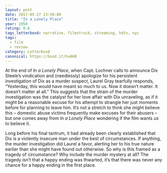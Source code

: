```yaml
---
layout: post 
date: 2017-05-27 23:59:00
title: "In a Lonely Place"
year: 1950
rating: 0.6
tags_letterboxd: narrative, filmstruck, streaming, hdtv, nyc
tags:
  - film
  - review
category: Letterboxd
canonical: https://boxd.it/hvAkB
---
```


At the end of <cite>In a Lonely Place</cite>, when Capt. Lochner calls to announce Dix Steele’s vindication and (needlessly) apologize for his persistent investigation of Dix as a murder suspect, Laurel Gray tearfully responds, “Yesterday, this would have meant so much to us. Now it doesn’t matter. It doesn’t matter at all.” This suggests that the strain of the murder investigation was the catalyst for her love affair with Dix unraveling, as if it might be a reasonable excuse for his attempt to strangle her just moments before for planning to leave him. It’s not a stretch to think she might believe this – domestic abuse victims frequently make excuses for their abusers – but one comes away from <cite>In a Lonely Place</cite> wondering if the film wants *us* to believe it.

Long before his final tantrum, it had already been clearly established that Dix is a violently insecure man under the best of circumstances. If anything, the murder investigation did Laurel a favor, alerting her to his true nature earlier than she might have found out otherwise. So why is this framed as a tragedy of circumstance? Why include the murder mystery at all? The tragedy isn’t that a happy ending was thwarted, it’s that there was never any chance for a happy ending in the first place.